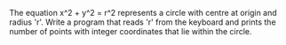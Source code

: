 The equation x^2 + y^2 = r^2 represents a circle with centre at origin and radius 'r'. Write a program that reads 'r' from the keyboard and prints the number of points with integer coordinates that lie within the circle.
